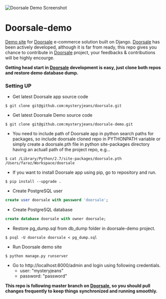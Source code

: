 ![Doorsale Demo Screenshot](https://raw.github.com/mysteryjeans/doorsale-demo/master/media/images/demo-screenshot.png)

Doorsale-demo
=============

[Demo site](http://doorsale-demo.fanaticlab.com/) for [Doorsale](http://github.com/mysteryjeans/doorsale) e-commerce solution built on Django. [Doorsale](http://github.com/mysteryjeans/doorsale) has been actively developed, although it is far from ready, this repo gives you chance to contribute in [Doorsale](http://github.com/mysteryjeans/doorsale) project, your feedbacks & contributions will be highly encourge.

**Getting head start in [Doorsale](http://github.com/mysteryjeans/doorsale) development is easy, just clone both repos and restore demo database dump.**

### Setting UP

* Get latest Doorsale app source code

```
$ git clone git@github.com:mysteryjeans/doorsale.git
```

* Get latest Doorsale Demo source code

```
$ git clone git@github.com:mysteryjeans/doorsale-demo.git
```

* You need to include path of Doorsale app in python search paths for packages, so include doorsale cloned repo in PYTHONPATH variable or simply create a doorsale.pth file in python site-packages directory having an actuall path of the project repo, e.g...

```
$ cat /Library/Python/2.7/site-packages/doorsale.pth 
/Users/faraz/Workspace/doorsale
```

* If you want to install Doorsale app using pip, go to repository and run.

```
$ pip install --upgrade .
```

* Create PostgreSQL user

```sql
create user doorsale with password 'doorsale';
```

* Create PostgreSQL database

```sql
create database doorsale with owner doorsale;
```
 
* Restore pg_dump.sql from db_dump folder in doorsale-demo project.

```
$ psql -U doorsale doorsale < pg_dump.sql
```

* Run Doorsale demo site

```
$ python manage.py runserver
```

* Go to http://localhost:8000/admin and login using following credentials.
  - user: "mysteryjeans"
  - password: "password"


**This repo is following master branch on [Doorsale](http://github.com/mysteryjeans/doorsale), so you should pull changes frequently to keep things synchronized and running smoothly.**
